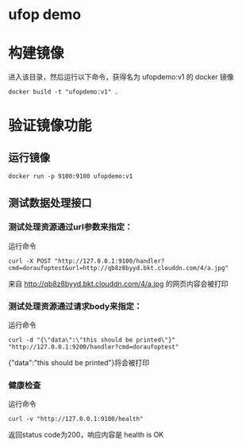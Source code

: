 # ufop demo

# 构建镜像
进入该目录，然后运行以下命令，获得名为 ufopdemo:v1 的 docker 镜像

```
docker build -t "ufopdemo:v1" .
```

# 验证镜像功能

## 运行镜像

```
docker run -p 9100:9100 ufopdemo:v1
```

## 测试数据处理接口

### 测试处理资源通过url参数来指定：
运行命令

```
curl -X POST "http://127.0.0.1:9100/handler?cmd=doraufoptest&url=http://qb8z8byyd.bkt.clouddn.com/4/a.jpg"

```

来自 http://qb8z8byyd.bkt.clouddn.com/4/a.jpg 的网页内容会被打印

### 测试处理资源通过请求body来指定：
运行命令

```
curl -d "{\"data\":\"this should be printed\"}" "http://127.0.0.1:9200/handler?cmd=doraufoptest"
```

{"data":"this should be printed"}将会被打印

### 健康检查
运行命令

```
curl -v "http://127.0.0.1:9100/health"
```

返回status code为200，响应内容是 health is OK


